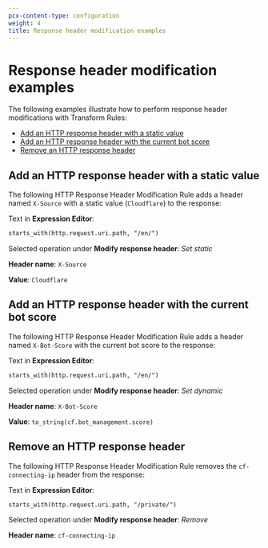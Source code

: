 ```yaml
---
pcx-content-type: configuration
weight: 4
title: Response header modification examples
---
```


# Response header modification examples

The following examples illustrate how to perform response header modifications with Transform Rules:

- [Add an HTTP response header with a static value](#add-an-http-response-header-with-a-static-value)
- [Add an HTTP response header with the current bot score](#add-an-http-response-header-with-the-current-bot-score)
- [Remove an HTTP response header](#remove-an-http-response-header)

## Add an HTTP response header with a static value

The following HTTP Response Header Modification Rule adds a header named `X-Source` with a static value (`Cloudflare`) to the response:

<Example>

Text in **Expression Editor**:

```txt
starts_with(http.request.uri.path, "/en/")
```

Selected operation under **Modify response header**: _Set static_

**Header name**: `X-Source`

**Value**: `Cloudflare`

</Example>

## Add an HTTP response header with the current bot score

The following HTTP Response Header Modification Rule adds a header named `X-Bot-Score` with the current bot score to the response:

<Example>

Text in **Expression Editor**:

```txt
starts_with(http.request.uri.path, "/en/")
```

Selected operation under **Modify response header**: _Set dynamic_

**Header name**: `X-Bot-Score`

**Value**: `to_string(cf.bot_management.score)`

</Example>

## Remove an HTTP response header

The following HTTP Response Header Modification Rule removes the `cf-connecting-ip` header from the response:

<Example>

Text in **Expression Editor**:

```txt
starts_with(http.request.uri.path, "/private/")
```

Selected operation under **Modify response header**: _Remove_

**Header name**: `cf-connecting-ip`

</Example>
